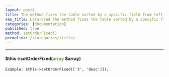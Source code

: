 ```yaml
---
layout: post4
title: The method fixes the table sorted by a specific field from left to right
seo_title: Lara-Crud The method fixes the table sorted by a specific field from left to right setOrderFixed()
categories: [documentation]
published: true
method: setOrderFixed()
permalink: /:categories/:title/
---
```


---

#### $this->setOrderFixed(<span style="color: #693">array</span> $array)


`
Example:
$this->setOrderFixed(['3', 'desc']]);
`


